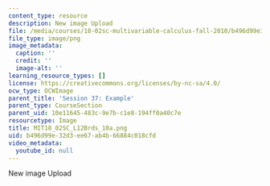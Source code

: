 ```yaml
---
content_type: resource
description: New image Upload
file: /media/courses/18-02sc-multivariable-calculus-fall-2010/b496d99e32d3ee67ab4b66884c018cfd_MIT18_02SC_L12Brds_10a.png
file_type: image/png
image_metadata:
  caption: ''
  credit: ''
  image-alt: ''
learning_resource_types: []
license: https://creativecommons.org/licenses/by-nc-sa/4.0/
ocw_type: OCWImage
parent_title: 'Session 37: Example'
parent_type: CourseSection
parent_uid: 10e11645-483c-9e7b-c1e8-194ff0a40c7e
resourcetype: Image
title: MIT18_02SC_L12Brds_10a.png
uid: b496d99e-32d3-ee67-ab4b-66884c018cfd
video_metadata:
  youtube_id: null
---
```

New image Upload